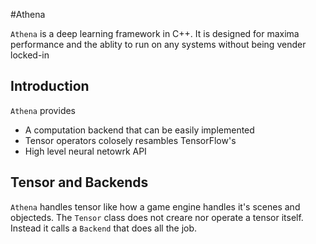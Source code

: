 #Athena

`Athena` is a deep learning framework in C++. It is designed for maxima performance and the ablity to run on any systems without being vender locked-in

## Introduction
`Athena` provides
 * A computation backend that can be easily implemented
 * Tensor operators colosely resambles TensorFlow's
 * High level neural netowrk API

## Tensor and Backends
`Athena` handles tensor like how a game engine handles it's scenes and objecteds. The `Tensor` class does not creare nor operate a tensor itself. Instead it calls a `Backend` that does all the job.